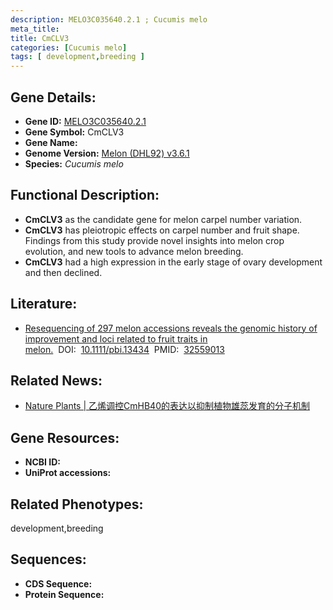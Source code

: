 ```yaml
---
description: MELO3C035640.2.1 ; Cucumis melo
meta_title:
title: CmCLV3
categories: [Cucumis melo]
tags: [ development,breeding ]
---
```


## Gene Details:
- **Gene ID:**	[MELO3C035640.2.1]()
- **Gene Symbol:** CmCLV3
- **Gene Name:** 
- **Genome Version:** [Melon (DHL92) v3.6.1]()
- **Species:** *Cucumis melo*

## Functional Description:
   - **CmCLV3** as the candidate gene for melon carpel number variation.
   - **CmCLV3** has pleiotropic effects on carpel number and fruit shape. Findings from this study provide novel insights into melon crop evolution, and new tools to advance melon breeding.
   - **CmCLV3** had a high expression in the early stage of ovary development and then declined.

## Literature:
   - [Resequencing of 297 melon accessions reveals the genomic history of improvement and loci related to fruit traits in melon.]( https://onlinelibrary.wiley.com/doi/10.1111/pbi.13434)&nbsp;&nbsp;DOI:&nbsp;&nbsp;[10.1111/pbi.13434](https://onlinelibrary.wiley.com/doi/10.1111/pbi.13434)&nbsp;&nbsp;PMID:&nbsp;&nbsp;[32559013](https://pubmed.ncbi.nlm.nih.gov/32559013/)

## Related News:
   - [Nature Plants | 乙烯调控CmHB40的表达以抑制植物雄蕊发育的分子机制](https://mp.weixin.qq.com/s?__biz=MzIyOTY2NDYyNQ==&mid=2247580326&idx=5&sn=19e04918d46926b1f2d2ea9cbe1372d5&chksm=e94238f0aec93fd83832ea4064480608a765c0179c828cf2e0ba974edd897a73c8b2a301fac7&scene=27#wechat_redirect)

## Gene Resources:
- **NCBI ID:** [](https://www.ncbi.nlm.nih.gov/gene/?term=)
- **UniProt accessions:** [](https://www.uniprot.org/uniprotkb//entry)

## Related Phenotypes:
development,breeding

## Sequences:
- **CDS Sequence:**
- **Protein Sequence:**
